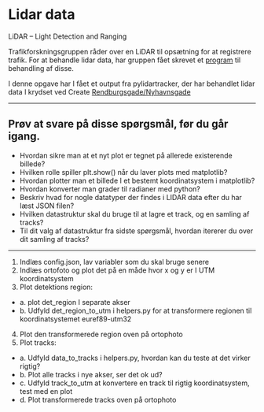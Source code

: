 # Lidar data

LiDAR – Light Detection and Ranging

Trafikforskningsgruppen råder over en LiDAR til opsætning for at registrere trafik. For at behandle lidar data, har gruppen fået skrevet et [program](https://github.com/mihsamusev/pylidartracker) til behandling af disse.

I denne opgave har I fået et output fra pylidartracker, der har behandlet lidar data I krydset ved Create [Rendburgsgade/Nyhavnsgade](https://www.openstreetmap.org/#map=19/57.04797/9.92835)

---

## Prøv at svare på disse spørgsmål, før du går igang.

* Hvordan sikre man at et nyt plot er tegnet på allerede existerende billede?
* Hvilken rolle spiller plt.show() når du laver plots med matplotlib?
* Hvordan plotter man et billede I et bestemt koordinatsystem i matplotlib?
* Hvordan konverter man grader til radianer med python?
* Beskriv hvad for nogle datatyper der findes i LIDAR data efter du har læst JSON filen?
* Hvilken datastruktur skal du bruge til at lagre et track, og en samling af tracks?
* Til dit valg af datastruktur fra sidste spørgsmål, hvordan itererer du over dit samling af tracks?

---

1. Indlæs config.json, lav variabler som du skal bruge senere
2. Indlæs ortofoto og plot det på en måde hvor x og y er I UTM koordinatsystem
3. Plot detektions region:
* a. plot det_region I separate akser
* b. Udfyld det_region_to_utm i helpers.py for at transformere regionen til koordinatsystemet euref89-utm32
4. Plot den transformerede region oven på ortophoto
5. Plot tracks:
* a. Udfyld data_to_tracks i helpers.py, hvordan kan du teste at det virker rigtig?
* b. Plot alle tracks i nye akser, ser det ok ud?
* c. Udfyld track_to_utm at konvertere en track til rigtig koordinatsystem, test med en plot
* d. Plot transformerede tracks oven på ortophoto 
